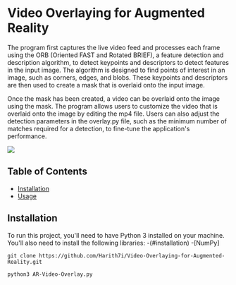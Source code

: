 #  Video Overlaying for Augmented Reality
The program first captures the live video feed and processes each frame using the ORB (Oriented FAST and Rotated BRIEF), a feature detection and description algorithm, to detect keypoints and descriptors to detect features in the input image. The algorithm is designed to find points of interest in an image, such as corners, edges, and blobs. These keypoints and descriptors are then used to create a mask that is overlaid onto the input image.

Once the mask has been created, a video can be overlaid onto the image using the mask. The program allows users to customize the video that is overlaid onto the image by editing the mp4 file. Users can also adjust the detection parameters in the overlay.py file, such as the minimum number of matches required for a detection, to fine-tune the application's performance.
  
![](https://github.com/Harith7i/Video-Overlaying-for-Augmented-Reality/blob/main/demo.gif)
 
## Table of Contents

- [Installation](#installation)
- [Usage](#usage)


## Installation
To run this project, you'll need to have Python 3 installed on your machine. You'll also need to install the following libraries:
-(#installation)
-[NumPy]

```
git clone https://github.com/Harith7i/Video-Overlaying-for-Augmented-Reality.git
```

```
python3 AR-Video-Overlay.py
```
